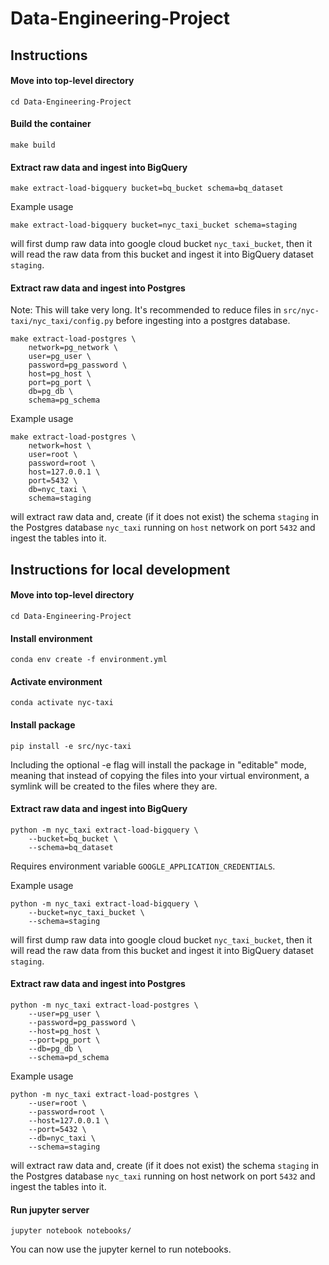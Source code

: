 # Data-Engineering-Project

## Instructions

#### Move into top-level directory
```
cd Data-Engineering-Project
```

#### Build the container
```
make build

```

#### Extract raw data and ingest into BigQuery
```
make extract-load-bigquery bucket=bq_bucket schema=bq_dataset

```

Example usage
```
make extract-load-bigquery bucket=nyc_taxi_bucket schema=staging

```
will first dump raw data into google cloud bucket `nyc_taxi_bucket`, then it will read the raw data from this bucket and ingest it into BigQuery dataset `staging`.

#### Extract raw data and ingest into Postgres

Note: This will take very long. It's recommended to reduce files in `src/nyc-taxi/nyc_taxi/config.py` before ingesting into a postgres database.

```
make extract-load-postgres \
    network=pg_network \
    user=pg_user \
    password=pg_password \
    host=pg_host \
    port=pg_port \
    db=pg_db \
    schema=pg_schema

```

Example usage
```
make extract-load-postgres \
    network=host \
    user=root \
    password=root \
    host=127.0.0.1 \
    port=5432 \
    db=nyc_taxi \
    schema=staging

```
will extract raw data and, create (if it does not exist) the schema `staging` in the Postgres database `nyc_taxi` running on `host` network on port `5432` and ingest the tables into it.

## Instructions for local development

#### Move into top-level directory
```
cd Data-Engineering-Project

```

#### Install environment
```
conda env create -f environment.yml

```

#### Activate environment
```
conda activate nyc-taxi

```

#### Install package
```
pip install -e src/nyc-taxi

```

Including the optional -e flag will install the package in "editable" mode, meaning that instead of copying the files into your virtual environment, a symlink will be created to the files where they are.

#### Extract raw data and ingest into BigQuery
```
python -m nyc_taxi extract-load-bigquery \
    --bucket=bq_bucket \
    --schema=bq_dataset

```

Requires environment variable `GOOGLE_APPLICATION_CREDENTIALS`.

Example usage
```
python -m nyc_taxi extract-load-bigquery \
    --bucket=nyc_taxi_bucket \
    --schema=staging

```
will first dump raw data into google cloud bucket `nyc_taxi_bucket`, then it will read the raw data from this bucket and ingest it into BigQuery dataset `staging`.

#### Extract raw data and ingest into Postgres
```
python -m nyc_taxi extract-load-postgres \
    --user=pg_user \
    --password=pg_password \
    --host=pg_host \
    --port=pg_port \
    --db=pg_db \
    --schema=pd_schema

```

Example usage
```
python -m nyc_taxi extract-load-postgres \
    --user=root \
    --password=root \
    --host=127.0.0.1 \
    --port=5432 \
    --db=nyc_taxi \
    --schema=staging

```
will extract raw data and, create (if it does not exist) the schema `staging` in the Postgres database `nyc_taxi` running on host network on port `5432` and ingest the tables into it.

#### Run jupyter server
```
jupyter notebook notebooks/

```

You can now use the jupyter kernel to run notebooks.